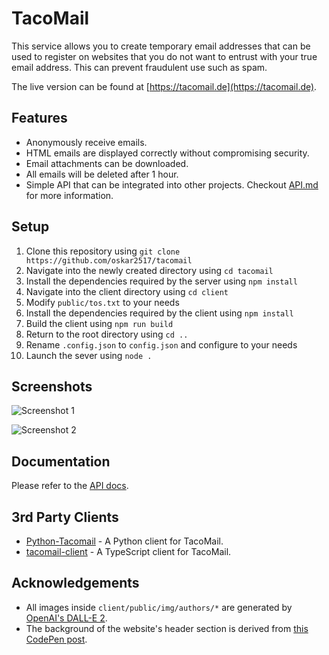 # TacoMail
This service allows you to create temporary email addresses that can be used to register on websites that you do not want to entrust with your true email address. This can prevent fraudulent use such as spam.

The live version can be found at [https://tacomail.de](https://tacomail.de).

## Features
- Anonymously receive emails.
- HTML emails are displayed correctly without compromising security.
- Email attachments can be downloaded.
- All emails will be deleted after 1 hour.
- Simple API that can be integrated into other projects. Checkout [API.md](docs/API.md) for more information.

## Setup
1. Clone this repository using `git clone https://github.com/oskar2517/tacomail`
2. Navigate into the newly created directory using `cd tacomail`
3. Install the dependencies required by the server using `npm install`
4. Navigate into the client directory using `cd client`
5. Modify `public/tos.txt` to your needs
6. Install the dependencies required by the client using `npm install`
7. Build the client using `npm run build`
8. Return to the root directory using `cd ..`
9. Rename `.config.json` to `config.json` and configure to your needs
10. Launch the sever using `node .`

## Screenshots
![Screenshot 1](assets/screenshot_1.png)

![Screenshot 2](assets/screenshot_2.png)

## Documentation
Please refer to the [API docs](docs/API.md).

## 3rd Party Clients
- [Python-Tacomail](https://github.com/sokripon/python-tacomail/) - A Python client for TacoMail.
- [tacomail-client](https://github.com/leumasme/tacomail-client/) - A TypeScript client for TacoMail.

## Acknowledgements
- All images inside `client/public/img/authors/*` are generated by [OpenAI's DALL-E 2](https://openai.com/dall-e-2/).
- The background of the website's header section is derived from [this CodePen post](https://codepen.io/sarazond/pen/KKVgqy).
